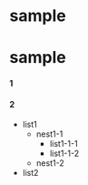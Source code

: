 # sample
# sample
#### 1
#### 2
- list1
  - nest1-1
    - list1-1-1
    - list1-1-2
  - nest1-2
- list2
